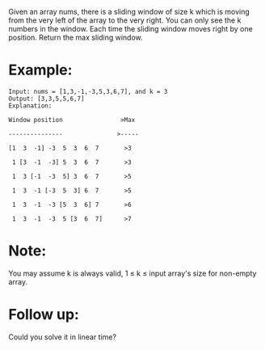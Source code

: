 ﻿Given an array nums, there is a sliding window of size k which is moving from the very left of the array to the very right. You can only see the k numbers in the window. Each time the sliding window moves right by one position. Return the max sliding window.

# Example:
```
Input: nums = [1,3,-1,-3,5,3,6,7], and k = 3
Output: [3,3,5,5,6,7] 
Explanation: 

Window position                >Max

---------------               >-----

[1  3  -1] -3  5  3  6  7       >3

 1 [3  -1  -3] 5  3  6  7       >3

 1  3 [-1  -3  5] 3  6  7       >5

 1  3  -1 [-3  5  3] 6  7       >5

 1  3  -1  -3 [5  3  6] 7       >6

 1  3  -1  -3  5 [3  6  7]      >7
```
# Note:
You may assume k is always valid, 1 ≤ k ≤ input array's size for non-empty array.

# Follow up:
Could you solve it in linear time?